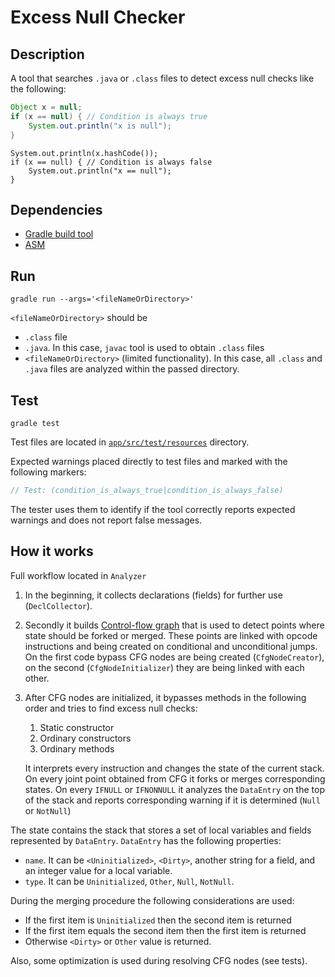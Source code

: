 # Excess Null Checker

## Description

A tool that searches `.java` or `.class` files to detect excess null checks like
the following:

```java
Object x = null;
if (x == null) { // Condition is always true
    System.out.println("x is null");
}
```

```
System.out.println(x.hashCode());
if (x == null) { // Condition is always false
    System.out.println("x == null");
}
```

## Dependencies

* [Gradle build tool](https://gradle.org/)
* [ASM](https://asm.ow2.io/)

## Run

```
gradle run --args='<fileNameOrDirectory>'
```

`<fileNameOrDirectory>` should be
* `.class` file
* `.java`. In this case, `javac` tool is used to obtain `.class` files
* `<fileNameOrDirectory>` (limited functionality).
  In this case, all `.class` and `.java` files are analyzed within the passed directory.

## Test

```
gradle test
```

Test files are located in [`app/src/test/resources`](app/src/test/resources) directory.

Expected warnings placed directly to test files and
marked with the following markers:

```java
// Test: (condition_is_always_true|condition_is_always_false)
```

The tester uses them to identify if the tool correctly reports expected warnings
and does not report false messages.


## How it works

Full workflow located in `Analyzer`

1. In the beginning, it collects declarations (fields) for further use (`DeclCollector`).
2. Secondly it builds [Control-flow graph](https://en.wikipedia.org/wiki/Control-flow_graph)
   that is used to detect points where state
   should be forked or merged. These points are linked with opcode instructions
   and being created on conditional and unconditional jumps.
   On the first code bypass CFG nodes are being created (`CfgNodeCreator`),
   on the second (`CfgNodeInitializer`) they are being linked with each other.
3. After CFG nodes are initialized, it bypasses methods in the following order and
   tries to find excess null checks:
    1. Static constructor
    2. Ordinary constructors
    3. Ordinary methods

   It interprets every instruction and changes the state of the current stack.
   On every joint point obtained from CFG it forks or merges corresponding states.
   On every `IFNULL` or `IFNONNULL` it analyzes the `DataEntry` on the top of the stack
   and reports corresponding warning if it is determined (`Null` or `NotNull`)

The state contains the stack that stores a set of local variables and fields represented by `DataEntry`.
`DataEntry` has the following properties:

* `name`. It can be `<Uninitialized>`, `<Dirty>`,
  another string for a field, and an integer value for a local variable.
* `type`. It can be `Uninitialized`, `Other`, `Null`, `NotNull`.

During the merging procedure the following considerations are used:

* If the first item is `Uninitialized` then the second item is returned
* If the first item equals the second item then the first item is returned
* Otherwise `<Dirty>` or `Other` value is returned.

Also, some optimization is used during resolving CFG nodes (see tests).

